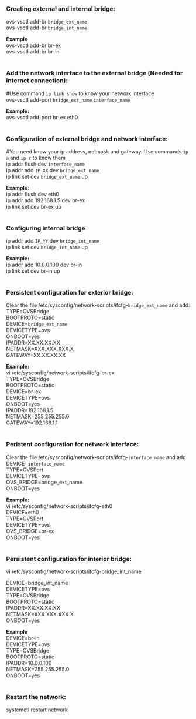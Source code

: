 ### **Creating external and internal bridge:**
ovs-vsctl add-br `bridge_ext_name`
<br />
ovs-vsctl add-br `bridge_int_name`
<br />

**Example**
<br />
ovs-vsctl add-br br-ex
<br />
ovs-vsctl add-br br-in
<br />
<br />

### **Add the network interface to the external bridge (Needed for internet connection):**

#Use command `ip link show` to know your network interface
<br />
ovs-vsctl add-port `bridge_ext_name` `interface_name`
<br />

**Example:**
<br />
ovs-vsctl add-port br-ex eth0
<br />
<br />

### Configuration of external bridge and network interface:
#You need know your ip address, netmask and gateway. Use commands `ip a` and `ip r` to know them
<br />
ip addr flush dev `interface_name`
<br />
ip addr add `IP_XX` dev `bridge_ext_name`
<br />
ip link set dev `bridge_ext_name` up
<br />

**Example:**
<br />
ip addr flush dev eth0
<br />
ip addr add 192.168.1.5 dev br-ex
<br />
ip link set dev br-ex up
<br />
<br />

### Configuring internal bridge

ip addr add `IP_YY` dev `bridge_int_name`
<br />
ip link set dev `bridge_int_name` up
<br />

**Example:**
<br />
ip addr add 10.0.0.100 dev br-in
<br />
ip link set dev br-in up
<br />
<br />

### Persistent configuration for exterior bridge:

Clear the file /etc/sysconfig/network-scripts/ifcfg-`bridge_ext_name` and add:
<br />
TYPE=OVSBridge
<br />
BOOTPROTO=static
<br />
DEVICE=`bridge_ext_name`
<br />
DEVICETYPE=ovs
<br />
ONBOOT=yes
<br />
IPADDR=XX.XX.XX.XX
<br />
NETMASK=XXX.XXX.XXX.X
<br />
GATEWAY=XX.XX.XX.XX
<br />

**Example:**
<br />
vi /etc/sysconfig/network-scripts/ifcfg-br-ex
<br />
TYPE=OVSBridge
<br />
BOOTPROTO=static
<br />
DEVICE=br-ex
<br />
DEVICETYPE=ovs
<br />
ONBOOT=yes
<br />
IPADDR=192.168.1.5
<br />
NETMASK=255.255.255.0
<br />
GATEWAY=192.168.1.1
<br />
<br />

### Peristent configuration for network interface:

Clear the file /etc/sysconfig/network-scripts/ifcfg-`interface_name` and add
<br />
DEVICE=`interface_name`
<br />
TYPE=OVSPort
<br />
DEVICETYPE=ovs
<br />
OVS_BRIDGE=bridge_ext_name
<br />
ONBOOT=yes
<br />

**Example:**
<br />
vi /etc/sysconfig/network-scripts/ifcfg-eth0
<br />
DEVICE=eth0
<br />
TYPE=OVSPort
<br />
DEVICETYPE=ovs
<br />
OVS_BRIDGE=br-ex
<br />
ONBOOT=yes
<br />
<br />

### Persistent configuration for interior bridge:

vi /etc/sysconfig/network-scripts/ifcfg-bridge_int_name

DEVICE=bridge_int_name
<br />
DEVICETYPE=ovs
<br />
TYPE=OVSBridge
<br />
BOOTPROTO=static
<br />
IPADDR=XX.XX.XX.XX
<br />
NETMASK=XXX.XXX.XXX.X
<br />
ONBOOT=yes
<br />

**Example**
<br />
DEVICE=br-in
<br />
DEVICETYPE=ovs
<br />
TYPE=OVSBridge
<br />
BOOTPROTO=static
<br />
IPADDR=10.0.0.100
<br />
NETMASK=255.255.255.0
<br />
ONBOOT=yes
<br />
<br />

### Restart the network:

systemctl restart network
